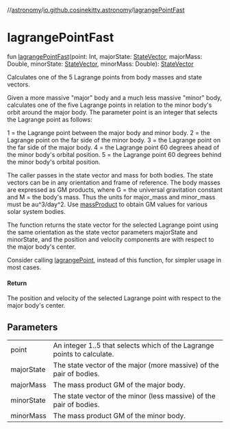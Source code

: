//[astronomy](../../index.md)/[io.github.cosinekitty.astronomy](index.md)/[lagrangePointFast](lagrange-point-fast.md)

# lagrangePointFast

fun [lagrangePointFast](lagrange-point-fast.md)(point: Int, majorState: [StateVector](-state-vector/index.md), majorMass: Double, minorState: [StateVector](-state-vector/index.md), minorMass: Double): [StateVector](-state-vector/index.md)

Calculates one of the 5 Lagrange points from body masses and state vectors.

Given a more massive "major" body and a much less massive "minor" body, calculates one of the five Lagrange points in relation to the minor body's orbit around the major body. The parameter point is an integer that selects the Lagrange point as follows:

1 = the Lagrange point between the major body and minor body. 2 = the Lagrange point on the far side of the minor body. 3 = the Lagrange point on the far side of the major body. 4 = the Lagrange point 60 degrees ahead of the minor body's orbital position. 5 = the Lagrange point 60 degrees behind the minor body's orbital position.

The caller passes in the state vector and mass for both bodies. The state vectors can be in any orientation and frame of reference. The body masses are expressed as GM products, where G = the universal gravitation constant and M = the body's mass. Thus the units for major_mass and minor_mass must be au^3/day^2. Use [massProduct](mass-product.md) to obtain GM values for various solar system bodies.

The function returns the state vector for the selected Lagrange point using the same orientation as the state vector parameters majorState and minorState, and the position and velocity components are with respect to the major body's center.

Consider calling [lagrangePoint](lagrange-point.md), instead of this function, for simpler usage in most cases.

#### Return

The position and velocity of the selected Lagrange point with respect to the major body's center.

## Parameters

| | |
|---|---|
| point | An integer 1..5 that selects which of the Lagrange points to calculate. |
| majorState | The state vector of the major (more massive) of the pair of bodies. |
| majorMass | The mass product GM of the major body. |
| minorState | The state vector of the minor (less massive) of the pair of bodies. |
| minorMass | The mass product GM of the minor body. |
